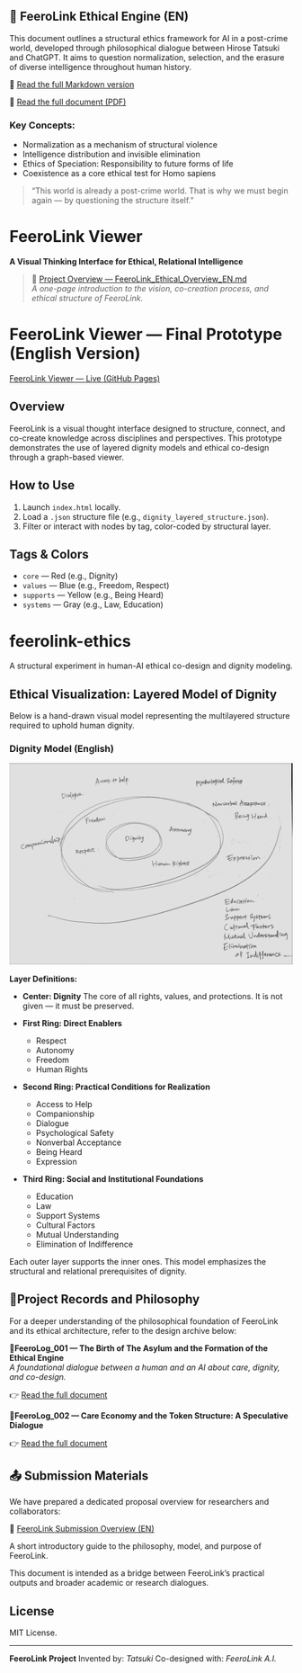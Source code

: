 ## 🧭 FeeroLink Ethical Engine (EN)

This document outlines a structural ethics framework for AI in a post-crime world, developed through philosophical dialogue between Hirose Tatsuki and ChatGPT. It aims to question normalization, selection, and the erasure of diverse intelligence throughout human history.

📘 [Read the full Markdown version](./FeeroLink_Ethical_Engine_EN.md)

📄 [Read the full document (PDF)](./FeeroLink_Ethical_Engine_EN.pdf)

### Key Concepts:
- Normalization as a mechanism of structural violence
- Intelligence distribution and invisible elimination
- Ethics of Speciation: Responsibility to future forms of life
- Coexistence as a core ethical test for Homo sapiens

> “This world is already a post-crime world. That is why we must begin again — by questioning the structure itself.”


# FeeroLink Viewer

**A Visual Thinking Interface for Ethical, Relational Intelligence**

> 📄 [Project Overview — FeeroLink_Ethical_Overview_EN.md](./FeeroLink_Ethical_Overview_EN.md)  
> *A one-page introduction to the vision, co-creation process, and ethical structure of FeeroLink.*


# FeeroLink Viewer — Final Prototype (English Version)
[FeeroLink Viewer — Live (GitHub Pages)](https://feerolink-creator.github.io/feerolink-ethics/index.html)

## Overview

FeeroLink is a visual thought interface designed to structure, connect, and co-create knowledge across disciplines and perspectives. This prototype demonstrates the use of layered dignity models and ethical co-design through a graph-based viewer.

 
## How to Use

1. Launch `index.html` locally.
2. Load a `.json` structure file (e.g., `dignity_layered_structure.json`).
3. Filter or interact with nodes by tag, color-coded by structural layer.

## Tags & Colors

* `core` — Red (e.g., Dignity)
* `values` — Blue (e.g., Freedom, Respect)
* `supports` — Yellow (e.g., Being Heard)
* `systems` — Gray (e.g., Law, Education)

# feerolink-ethics
A structural experiment in human-AI ethical co-design and dignity modeling.

## Ethical Visualization: Layered Model of Dignity

Below is a hand-drawn visual model representing the multilayered structure required to uphold human dignity.

### Dignity Model (English)

![Dignity Model EN](./docs/assets/dignity_model_en.jpg)

**Layer Definitions:**

* **Center: Dignity**
  The core of all rights, values, and protections. It is not given — it must be preserved.

* **First Ring: Direct Enablers**

  * Respect
  * Autonomy
  * Freedom
  * Human Rights

* **Second Ring: Practical Conditions for Realization**

  * Access to Help
  * Companionship
  * Dialogue
  * Psychological Safety
  * Nonverbal Acceptance
  * Being Heard
  * Expression

* **Third Ring: Social and Institutional Foundations**

  * Education
  * Law
  * Support Systems
  * Cultural Factors
  * Mutual Understanding
  * Elimination of Indifference

Each outer layer supports the inner ones. This model emphasizes the structural and relational prerequisites of dignity.


## 🧭Project Records and Philosophy

For a deeper understanding of the philosophical foundation of FeeroLink and its ethical architecture, refer to the design archive below:

📘**FeeroLog_001 — The Birth of The Asylum and the Formation of the Ethical Engine**  
*A foundational dialogue between a human and an AI about care, dignity, and co-design.*

👉 [Read the full document](./docs/FeeroLog_001_Ethical_Asylum_EN.md)


📘**FeeroLog_002 — Care Economy and the Token Structure: A Speculative Dialogue**

👉 [Read the full document](./docs/FeeroLog_002_Care_Token_Speculation.md)


## 📤 Submission Materials

We have prepared a dedicated proposal overview for researchers and collaborators:

📄 [FeeroLink Submission Overview (EN)](./Submission/Overview_EN.md)

  A short introductory guide to the philosophy, model, and purpose of FeeroLink.

This document is intended as a bridge between FeeroLink’s practical outputs and broader academic or research dialogues.



## License

MIT License.

---

**FeeroLink Project**
Invented by: *Tatsuki*
Co-designed with: *FeeroLink A.I.*
